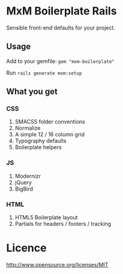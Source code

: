 # MxM Boilerplate Rails

Sensible front-end defaults for your project.

## Usage

Add to your gemfile: ``gem "mxm-boilerplate"``

Run ``rails generate mxm:setup``

## What you get

### CSS

1. SMACSS folder conventions
2. Normalize
3. A simple 12 / 16 column grid
4. Typography defaults
5. Boilerplate helpers

### JS

1. Modernizr
2. jQuery
3. BigBird

### HTML

1. HTML5 Boilerplate layout
2. Partials for headers / footers / tracking

# Licence

http://www.opensource.org/licenses/MIT